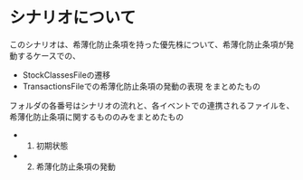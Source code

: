 # シナリオについて
このシナリオは、希薄化防止条項を持った優先株について、希薄化防止条項が発動するケースでの、
- StockClassesFileの遷移
- TransactionsFileでの希薄化防止条項の発動の表現
をまとめたもの

フォルダの各番号はシナリオの流れと、各イベントでの連携されるファイルを、希薄化防止条項に関するもののみをまとめたもの
- 1. 初期状態
- 2. 希薄化防止条項の発動